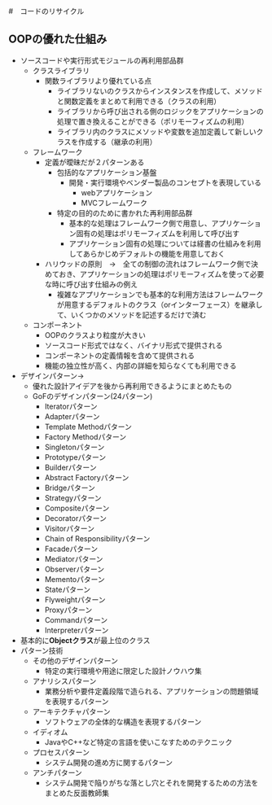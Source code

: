 #　コードのリサイクル
## OOPの優れた仕組み
- ソースコードや実行形式モジュールの再利用部品群
  - クラスライブラリ
    - 関数ライブラリより優れている点
      - ライブラリないのクラスからインスタンスを作成して、メソッドと関数定義をまとめて利用できる（クラスの利用）
      - ライブラリから呼び出される側のロジックをアプリケーションの処理で置き換えることができる（ポリモーフィズムの利用）
      - ライブラリ内のクラスにメソッドや変数を追加定義して新しいクラスを作成する（継承の利用）
  - フレームワーク
    - 定義が曖昧だが２パターンある
      - 包括的なアプリケーション基盤
        - 開発・実行環境やベンダー製品のコンセプトを表現している
          - webアプリケーション
          - MVCフレームワーク
      - 特定の目的のために書かれた再利用部品群
        - 基本的な処理はフレームワーク側で用意し、アプリケーション固有の処理はポリモーフィズムを利用して呼び出す
        - アプリケーション固有の処理については経書の仕組みを利用してあらかじめデフォルトの機能を用意しておく
    - ハリウッドの原則　→　全ての制御の流れはフレームワーク側で決めておき、アプリケーションの処理はポリモーフィズムを使って必要な時に呼び出す仕組みの例え
      - 複雑なアプリケーションでも基本的な利用方法はフレームワークが用意するデフォルトのクラス（orインターフェース）を継承して、いくつかのメソッドを記述するだけで済む 
  - コンポーネント
    - OOPのクラスより粒度が大きい
    - ソースコード形式ではなく、バイナリ形式で提供される
    - コンポーネントの定義情報を含めて提供される
    - 機能の独立性が高く、内部の詳細を知らなくても利用できる
- デザインパターン→
  - 優れた設計アイデアを後から再利用できるようにまとめたもの
  - GoFのデザインパターン(24パターン)
    - Iteratorパターン
    - Adapterパターン
    - Template Methodパターン
    - Factory Methodパターン
    - Singletonパターン
    - Prototypeパターン
    - Builderパターン
    - Abstract Factoryパターン
    - Bridgeパターン
    - Strategyパターン
    - Compositeパターン
    - Decoratorパターン
    - Visitorパターン
    - Chain of Responsibilityパターン
    - Facadeパターン
    - Mediatorパターン
    - Observerパターン
    - Mementoパターン
    - Stateパターン
    - Flyweightパターン
    - Proxyパターン
    - Commandパターン
    - Interpreterパターン
- 基本的に**Objectクラス**が最上位のクラス
- パターン技術
  - その他のデザインパターン
    - 特定の実行環境や用途に限定した設計ノウハウ集
  - アナリシスパターン
    - 業務分析や要件定義段階で造られる、アプリケーションの問題領域を表現するパターン
  - アーキテクチャパターン
    - ソフトウェアの全体的な構造を表現するパターン
  - イディオム
    - JavaやC++など特定の言語を使いこなすためのテクニック
  - プロセスパターン
    - システム開発の進め方に関するパターン
  - アンチパターン
    - システム開発で陥りがちな落とし穴とそれを開発するための方法をまとめた反面教師集
